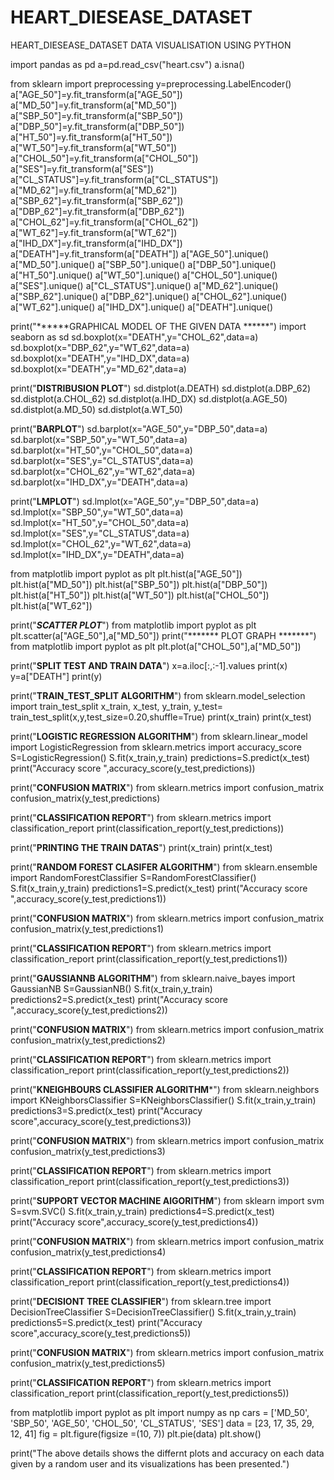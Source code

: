 # HEART_DIESEASE_DATASET
HEART_DIESEASE_DATASET  DATA VISUALISATION USING PYTHON


import pandas as pd
a=pd.read_csv("heart.csv")
a.isna()

from sklearn import preprocessing
y=preprocessing.LabelEncoder()
a["AGE_50"]=y.fit_transform(a["AGE_50"])
a["MD_50"]=y.fit_transform(a["MD_50"])
a["SBP_50"]=y.fit_transform(a["SBP_50"])
a["DBP_50"]=y.fit_transform(a["DBP_50"])
a["HT_50"]=y.fit_transform(a["HT_50"])
a["WT_50"]=y.fit_transform(a["WT_50"])
a["CHOL_50"]=y.fit_transform(a["CHOL_50"])
a["SES"]=y.fit_transform(a["SES"])
a["CL_STATUS"]=y.fit_transform(a["CL_STATUS"])
a["MD_62"]=y.fit_transform(a["MD_62"])
a["SBP_62"]=y.fit_transform(a["SBP_62"])
a["DBP_62"]=y.fit_transform(a["DBP_62"])
a["CHOL_62"]=y.fit_transform(a["CHOL_62"])
a["WT_62"]=y.fit_transform(a["WT_62"])
a["IHD_DX"]=y.fit_transform(a["IHD_DX"])
a["DEATH"]=y.fit_transform(a["DEATH"])
a["AGE_50"].unique()
a["MD_50"].unique()
a["SBP_50"].unique()
a["DBP_50"].unique()
a["HT_50"].unique()
a["WT_50"].unique()
a["CHOL_50"].unique()
a["SES"].unique()
a["CL_STATUS"].unique()
a["MD_62"].unique()
a["SBP_62"].unique()
a["DBP_62"].unique()
a["CHOL_62"].unique()
a["WT_62"].unique()
a["IHD_DX"].unique()
a["DEATH"].unique()

print("******GRAPHICAL MODEL OF THE GIVEN DATA ******")
import seaborn as sd
sd.boxplot(x="DEATH",y="CHOL_62",data=a)
sd.boxplot(x="DBP_62",y="WT_62",data=a)
sd.boxplot(x="DEATH",y="IHD_DX",data=a)
sd.boxplot(x="DEATH",y="MD_62",data=a)

print("******DISTRIBUSION PLOT******")
sd.distplot(a.DEATH)
sd.distplot(a.DBP_62)
sd.distplot(a.CHOL_62)
sd.distplot(a.IHD_DX)
sd.distplot(a.AGE_50)
sd.distplot(a.MD_50)
sd.distplot(a.WT_50)

print("******BARPLOT******")
sd.barplot(x="AGE_50",y="DBP_50",data=a)
sd.barplot(x="SBP_50",y="WT_50",data=a)
sd.barplot(x="HT_50",y="CHOL_50",data=a)
sd.barplot(x="SES",y="CL_STATUS",data=a)
sd.barplot(x="CHOL_62",y="WT_62",data=a)
sd.barplot(x="IHD_DX",y="DEATH",data=a)

print("******LMPLOT******")
sd.lmplot(x="AGE_50",y="DBP_50",data=a)
sd.lmplot(x="SBP_50",y="WT_50",data=a)
sd.lmplot(x="HT_50",y="CHOL_50",data=a)
sd.lmplot(x="SES",y="CL_STATUS",data=a)
sd.lmplot(x="CHOL_62",y="WT_62",data=a)
sd.lmplot(x="IHD_DX",y="DEATH",data=a)

from matplotlib import pyplot as plt
plt.hist(a["AGE_50"])
plt.hist(a["MD_50"])
plt.hist(a["SBP_50"])
plt.hist(a["DBP_50"])
plt.hist(a["HT_50"])
plt.hist(a["WT_50"])
plt.hist(a["CHOL_50"])
plt.hist(a["WT_62"])

print("*******SCATTER PLOT*******")
from matplotlib import pyplot as plt
plt.scatter(a["AGE_50"],a["MD_50"])
print("******* PLOT GRAPH *******")
from matplotlib import pyplot as plt
plt.plot(a["CHOL_50"],a["MD_50"])

print("******SPLIT TEST AND TRAIN DATA******")
x=a.iloc[:,:-1].values
print(x)
y=a["DEATH"]
print(y)

print("******TRAIN_TEST_SPLIT ALGORITHM******")
from sklearn.model_selection import train_test_split
x_train, x_test, y_train, y_test= train_test_split(x,y,test_size=0.20,shuffle=True)
print(x_train)
print(x_test)

print("******LOGISTIC REGRESSION ALGORITHM******")
from sklearn.linear_model import LogisticRegression
from sklearn.metrics import accuracy_score
S=LogisticRegression()
S.fit(x_train,y_train)
predictions=S.predict(x_test)
print("Accuracy score ",accuracy_score(y_test,predictions))

print("******CONFUSION MATRIX******")
from sklearn.metrics import confusion_matrix
confusion_matrix(y_test,predictions)

print("******CLASSIFICATION REPORT******")
from sklearn.metrics import classification_report
print(classification_report(y_test,predictions))

print("******PRINTING THE TRAIN DATAS******")
print(x_train)
print(x_test)

print("******RANDOM FOREST CLASIFER ALGORITHM******")
from sklearn.ensemble import RandomForestClassifier
S=RandomForestClassifier()
S.fit(x_train,y_train)
predictions1=S.predict(x_test)
print("Accuracy score ",accuracy_score(y_test,predictions1))

print("******CONFUSION MATRIX******")
from sklearn.metrics import confusion_matrix
confusion_matrix(y_test,predictions1)

print("******CLASSIFICATION REPORT******")
from sklearn.metrics import classification_report
print(classification_report(y_test,predictions1))

print("******GAUSSIANNB ALGORITHM******")
from sklearn.naive_bayes import GaussianNB
S=GaussianNB()
S.fit(x_train,y_train)
predictions2=S.predict(x_test)
print("Accuracy score ",accuracy_score(y_test,predictions2))

print("******CONFUSION MATRIX******")
from sklearn.metrics import confusion_matrix
confusion_matrix(y_test,predictions2)

print("******CLASSIFICATION REPORT******")
from sklearn.metrics import classification_report
print(classification_report(y_test,predictions2))

print("******KNEIGHBOURS CLASSIFIER ALGORITHM*******")
from sklearn.neighbors import KNeighborsClassifier
S=KNeighborsClassifier()
S.fit(x_train,y_train)
predictions3=S.predict(x_test)
print("Accuracy score",accuracy_score(y_test,predictions3))

print("******CONFUSION MATRIX******")
from sklearn.metrics import confusion_matrix
confusion_matrix(y_test,predictions3)

print("******CLASSIFICATION REPORT******")
from sklearn.metrics import classification_report
print(classification_report(y_test,predictions3))

print("******SUPPORT VECTOR MACHINE AlGORITHM******")
from sklearn import svm
S=svm.SVC()
S.fit(x_train,y_train)
predictions4=S.predict(x_test)
print("Accuracy score",accuracy_score(y_test,predictions4))

print("******CONFUSION MATRIX******")
from sklearn.metrics import confusion_matrix
confusion_matrix(y_test,predictions4)

print("******CLASSIFICATION REPORT******")
from sklearn.metrics import classification_report
print(classification_report(y_test,predictions4))

print("******DECISIONT TREE CLASSIFIER******")
from sklearn.tree import DecisionTreeClassifier
S=DecisionTreeClassifier()
S.fit(x_train,y_train)
predictions5=S.predict(x_test)
print("Accuracy score",accuracy_score(y_test,predictions5))

print("******CONFUSION MATRIX******")
from sklearn.metrics import confusion_matrix
confusion_matrix(y_test,predictions5)

print("******CLASSIFICATION REPORT******")
from sklearn.metrics import classification_report
print(classification_report(y_test,predictions5))

from matplotlib import pyplot as plt
import numpy as np
cars = ['MD_50', 'SBP_50', 'AGE_50',
        'CHOL_50', 'CL_STATUS', 'SES']
data = [23, 17, 35, 29, 12, 41]
fig = plt.figure(figsize =(10, 7))
plt.pie(data)
plt.show()


print("The above details shows the differnt plots and accuracy on each data given by a random user and its visualizations has been presented.")
